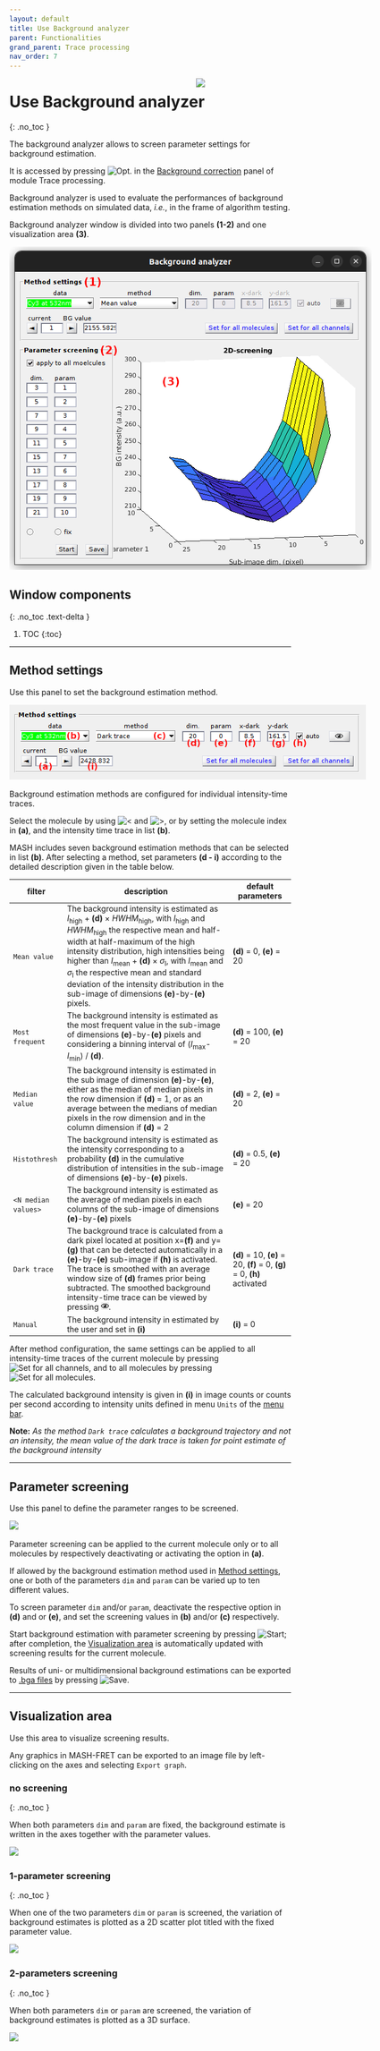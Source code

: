 ```yaml
---
layout: default
title: Use Background analyzer
parent: Functionalities
grand_parent: Trace processing
nav_order: 7
---
```


<img src="../../assets/images/logos/logo-trace-processing_400px.png" width="170" style="float:right; margin-left: 15px;"/>

# Use Background analyzer
{: .no_toc }

The background analyzer allows to screen parameter settings for background estimation.

It is accessed by pressing 
![Opt.](../../assets/images/gui/TP-but-optp.png "Opt.") in the 
[Background correction](../components/panel-background-correction.html) panel of module Trace processing.

Background analyzer is used to evaluate the performances of background estimation methods on simulated data, *i.e.*, in the frame of algorithm testing.

Background analyzer window is divided into two panels **(1-2)** and one visualization area **(3)**.

<a class="plain" href="../../assets/images/gui/TP-panel-bg-bga.png"><img src="../../assets/images/gui/TP-panel-bg-bga.png" style="max-width: 648px;"/></a>

## Window components
{: .no_toc .text-delta }

1. TOC
{:toc}

---

## Method settings

Use this panel to set the background estimation method.

<a class="plain" href="../../assets/images/gui/TP-panel-bg-bga-method.png"><img src="../../assets/images/gui/TP-panel-bg-bga-method.png" style="max-width: 638px;"/></a>

Background estimation methods are configured for individual intensity-time traces.

Select the molecule by using 
![<](../../assets/images/gui/TP-but-inf.png "<") and 
![>](../../assets/images/gui/TP-but-sup.png ">"), or by setting the molecule index in **(a)**, and the intensity time trace in list **(b)**.

MASH includes seven background estimation methods that can be selected in list **(b)**.
After selecting a method, set parameters **(d - i)** according to the detailed description given in the table below.

| filter |description | default parameters |
| ------ | -----------| ------------------ |
| `Mean value` | The background intensity is estimated as *I*<sub>high</sub> + **(d)** &#215; *HWHM*<sub>high</sub>, with *I*<sub>high</sub> and *HWHM*<sub>high</sub> the respective mean and half-width at half-maximum of the high intensity distribution, high intensities being higher than *I*<sub>mean</sub> + **(d)** &#215; *&#963;*<sub>I</sub>, with *I*<sub>mean</sub> and *&#963;*<sub>I</sub> the respective mean and standard deviation of the intensity distribution in the sub-image of dimensions **(e)**-by-**(e)** pixels. | **(d)** = 0, **(e)** = 20 |
| `Most frequent` | The background intensity is estimated as the most frequent value in the sub-image of dimensions **(e)**-by-**(e)** pixels and considering a binning interval of (*I*<sub>max</sub>-*I*<sub>min</sub>) / **(d)**. | **(d)** = 100, **(e)** = 20 |
| `Median value` | The background intensity is estimated in the sub image of dimension **(e)**-by-**(e)**, either as the median of median pixels in the row dimension if **(d)** = 1, or as an average between the medians of median pixels in the row dimension and in the column dimension if **(d)** = 2 | **(d)** = 2, **(e)** = 20 |
| `Histothresh` | The background intensity is estimated as the intensity corresponding to a probability **(d)** in the cumulative distribution of intensities in the sub-image of dimensions **(e)**-by-**(e)** pixels. | **(d)** = 0.5, **(e)** = 20 |
| `<N median values>` | The background intensity is estimated as the average of median pixels in each columns of the sub-image of dimensions **(e)**-by-**(e)** pixels | **(e)** = 20 |
| `Dark trace` | The background trace is calculated from a dark pixel located at position x=**(f)** and y=**(g)** that can be detected automatically in a **(e)**-by-**(e)** sub-image if **(h)** is activated. The trace is smoothed with an average window size of **(d)** frames prior being subtracted. The smoothed background intensity-time trace can be viewed by pressing ![View](../../assets/images/gui/TP-but-view.png "View"). |  **(d)** = 10, **(e)** = 20, **(f)** = 0, **(g)** = 0, **(h)** activated  |
| `Manual` | The background intensity in estimated by the user and set in **(i)** | **(i)** = 0 |

After method configuration, the same settings can be applied to all intensity-time traces of the current molecule by pressing 
![Set for all channels](../../assets/images/gui/TP-but-set-for-all-channels.png "Set for all channels"), and to all molecules by pressing 
![Set for all molecules](../../assets/images/gui/TP-but-set-for-all-molecules.png "Set for all molecules").

The calculated background intensity is given in **(i)** in image counts or counts per second according to intensity units defined in menu `Units` of the 
[menu bar](../../Getiing_started.html#interface).

**Note:** *As the method `Dark trace` calculates a background trajectory and not an intensity, the mean value of the dark trace is taken for point estimate of the background intensity*


---

## Parameter screening

Use this panel to define the parameter ranges to be screened.

<a class="plain" href="../../assets/images/gui/TP-panel-bg-bga-param.png"><img src="../../assets/images/gui/TP-panel-bg-bga-param.png" style="max-width: 153px;"/></a>

Parameter screening can be applied to the current molecule only or to all molecules by respectively deactivating or activating the option in **(a)**.

If allowed by the background estimation method used in 
[Method settings](#method-settings), one or both of the parameters `dim` and `param` can be varied up to ten different values. 

To screen parameter `dim` and/or `param`, deactivate the respective option in **(d)** and or **(e)**, and set the screening values in **(b)** and/or **(c)** respectively.

Start background estimation with parameter screening by pressing 
![Start](../../assets/images/gui/TP-but-start.png "Start"); after completion, the 
[Visualization area](#visualization-area) is automatically updated with screening results for the current molecule. 

Results of uni- or multidimensional background estimations can be exported to 
[.bga files](../../output-files/bga-background-analyzer.html) by pressing 
![Save](../../assets/images/gui/TP-but-save-bga.png "Save").


---

## Visualization area

Use this area to visualize screening results.

Any graphics in MASH-FRET can be exported to an image file by left-clicking on the axes and selecting `Export graph`.


### no screening
{: .no_toc }

When both parameters `dim` and `param` are fixed, the background estimate is written in the axes together with the parameter values.

<img src="../../assets/images/gui/TP-panel-bg-bga-visu0D.png" style="max-width: 394px;"/>


### 1-parameter screening
{: .no_toc }

When one of the two parameters `dim` or `param` is screened, the variation of background estimates is plotted as a 2D scatter plot titled with the fixed parameter value.

<img src="../../assets/images/gui/TP-panel-bg-bga-visu1D.png" style="max-width: 394px;"/>


### 2-parameters screening
{: .no_toc }

When both parameters `dim` or `param` are screened, the variation of background estimates is plotted as a 3D surface.

<img src="../../assets/images/gui/TP-panel-bg-bga-visu2D.png" style="max-width: 394px;"/>

